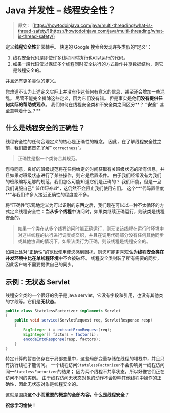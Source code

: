 # Java 并发性 – 线程安全性？

> 原文： [https://howtodoinjava.com/java/multi-threading/what-is-thread-safety/](https://howtodoinjava.com/java/multi-threading/what-is-thread-safety/)

定义**线程安全性**非常棘手。 快速的 Google 搜索会发现许多类似的“定义”：

1.  线程安全代码是即使许多线程同时执行也可以运行的代码。
2.  如果一段代码仅以保证多个线程同时安全执行的方式操作共享数据结构，则它是线程安全的。

并且还有更多类似的定义。

您难道不认为上述定义实际上并没有传达任何有意义的信息，甚至还会增加一些混乱。 尽管不能完全排除这些定义，因为它们没有错。 但是事实是**他们没有提供任何实际的帮助或观点**。 我们如何在线程安全类和不安全类之间区分**？ **“安全”** 甚至意味着什么？**

## 什么是线程安全的正确性？

线程安全性的任何合理定义的核心是正确性的概念。 因此，在了解线程安全性之前，我们应该首先了解“ `correctness`”。

> 正确性是指一个类符合其规范。

您将同意，良好的班级规范将在任何给定的时间获取有关班级状态的所有信息，并且如果对班级状态进行了某些操作，则它是后置条件。 由于我们经常没有为我们的班级编写足够的规范，我们怎么可能知道它们是正确的？ 我们不能，但是一旦我们说服自己“ *该代码有效*”，这仍然不会阻止我们使用它们。 这个**“代码置信度**”与我们许多人接近正确性的程度差不多。

将“正确性”乐观地定义为可以识别的东西之后，我们现在可以以一种不太循环的方式定义线程安全性：**当从多个线程**中访问时，如果类继续正确运行，则该类是线程安全的。

> 如果一个类在从多个线程访问时能正确运行，则无论该线程在运行时环境中对这些线程的执行进行调度或交织，并且在调用代码部分没有任何其他同步或其他协调的情况下，如果该类行为正确，则该线程是线程安全的。

如果此处对“正确性”的宽松使用使您感到困扰，则您可能更喜欢**认为线程安全类在并发环境中比在单线程环境**中不会被破坏。 线程安全类封装了所有需要的同步，因此客户端不需要提供自己的同步。

## 示例：无状态 Servlet

线程安全类的一个很好的例子是 java servlet，它没有字段和引用，也没有其他类的字段等。它们是**无状态**。

```java
public class StatelessFactorizer implements Servlet 
{
    public void service(ServletRequest req, ServletResponse resp) 
	{
        BigInteger i = extractFromRequest(req);
        BigInteger[] factors = factor(i);
        encodeIntoResponse(resp, factors);
    }
}

```

特定计算的暂态仅存在于局部变量中，这些局部变量存储在线程的堆栈中，并且只有执行线程才能访问。 一个线程访问`StatelessFactorizer`不会影响另一线程访问同一`StatelessFactorizer`的结果； 因为两个线程不共享状态，所以好像它们正在访问不同的实例。 由于线程访问无状态对象的动作不会影响其他线程中操作的正确性，因此无状态对象是线程安全的。

这就是围绕**这个小而重要的概念的全部内容。什么是线程安全**？

**祝您学习愉快！**